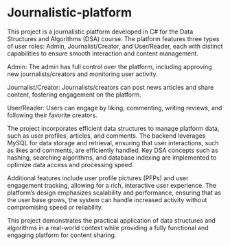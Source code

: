 # Journalistic-platform
This project is a journalistic platform developed in C# for the Data Structures and Algorithms (DSA) course. The platform features three types of user roles: Admin, Journalist/Creator, and User/Reader, each with distinct capabilities to ensure smooth interaction and content management.

Admin: The admin has full control over the platform, including approving new journalists/creators and monitoring user activity.

Journalist/Creator: Journalists/creators can post news articles and share content, fostering engagement on the platform.

User/Reader: Users can engage by liking, commenting, writing reviews, and following their favorite creators.

The project incorporates efficient data structures to manage platform data, such as user profiles, articles, and comments. The backend leverages MySQL for data storage and retrieval, ensuring that user interactions, such as likes and comments, are efficiently handled. Key DSA concepts such as hashing, searching algorithms, and database indexing are implemented to optimize data access and processing speed.

Additional features include user profile pictures (PFPs) and user engagement tracking, allowing for a rich, interactive user experience. The platform’s design emphasizes scalability and performance, ensuring that as the user base grows, the system can handle increased activity without compromising speed or reliability.

This project demonstrates the practical application of data structures and algorithms in a real-world context while providing a fully functional and engaging platform for content sharing.
